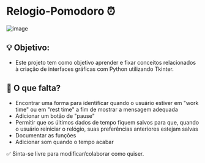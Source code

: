 # Relogio-Pomodoro ⏰
![image](https://user-images.githubusercontent.com/77075070/126855991-49cb0b86-cd70-475a-abfe-1d20b7569a4f.png)

## 💡 Objetivo: 

* Este projeto tem como objetivo aprender e fixar conceitos relacionados à criação de interfaces gráficas com Python utilizando Tkinter.



## 📃 O que falta?

* Encontrar uma forma para identificar quando o usuário estiver em "work time" ou em "rest time" a fim de mostrar a mensagem adequada
* Adicionar um botão de "pause"
* Permitir que os últimos dados de tempo fiquem salvos para que, quando o usuário reiniciar o relógio, suas preferências anteriores estejam salvas
* Documentar as funções
* Adicionar som quando o tempo acabar

✅ Sinta-se livre para modificar/colaborar como quiser.

